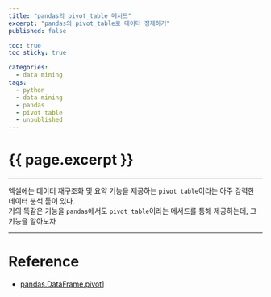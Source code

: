 ```yaml
---
title: "pandas의 pivot_table 메서드"
excerpt: "pandas의 pivot_table로 데이터 정제하기"
published: false

toc: true
toc_sticky: true

categories:
  - data mining
tags:
  - python
  - data mining
  - pandas
  - pivot table
  - unpublished
---
```

# {{ page.excerpt }}
---
엑셀에는 데이터 재구조화 및 요약 기능을 제공하는 `pivot table`이라는 아주 강력한 데이터 분석 툴이 있다.  
거의 똑같은 기능을 `pandas`에서도 `pivot_table`이라는 메서드를 통해 제공하는데, 그 기능을 알아보자  



---
# Reference
- [pandas.DataFrame.pivot](https://pandas.pydata.org/docs/reference/api/pandas.DataFrame.pivot.html)]